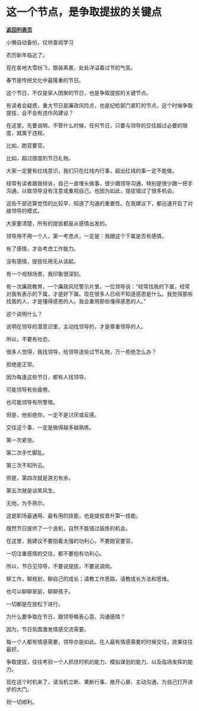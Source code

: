 # 这一个节点，是争取提拔的关键点

[**返回列表页**](/gzh/费曼的小茶馆)

小懒自动备份，仅供查阅学习

农历新年临近了。

现在各地大雪纷飞，银装素裹，处处洋溢着过节的气氛。

春节是传统文化中最隆重的节日。

这个节日，不仅是家人团聚的节日，也是争取提拔的关键节点。

  

有读者会疑惑，重大节日是廉政风险点，也是纪检部门紧盯的节点，这个时候争取提拔，会不会有违作风建设？

在这里，先要说明，不管什么时候，任何节日，只要与领导的交往超过必要的限度，就属于违规。

比如，跑官要官。

比如，超过限度的节日礼物。

大家一定要有红线意识，我们只在红线内行事，超出红线的事一定不能做。

  

经常有读者跟我倾诉，自己一直埋头做事，很少跟领导沟通，特别是很少跟一把手沟通，以致领导没有注意或重视自己。也因为如此，提拔错过了很多机会。

这些干部还算觉悟的比较早，知道了沟通的重要性。在我建议下，都迅速开启了对接领导的模式。

  

大家要清楚，所有的提拔都是从感情出发的。

领导用不用一个人，第一考虑点，一定是：我跟这个下属是否有感情。

有了感情，才会考虑工作能力。

没有感情，提拔任用无从谈起。

  

有一个视频场景，我印象很深刻。

有一次廉政教育，一个廉政风险警示片里，一位领导说：“经常找我的下属，经常对我有表示的下属，才是好下属。现在很多人已经不知道感恩是什么。我觉得那些找我的人，才是懂得感恩的人。我会重用那些懂得感恩的人。”  

这个说明什么？

说明在领导的潜意识里，主动找领导的，才是尊重领导的人。

  

所以，不要有社恐。

很多人觉得，我找领导，给领导送些过节礼物，万一拒绝怎么办？

拒绝是正常。

因为每逢这些节日，都有人找领导。

可能领导有些疲倦。

也可能领导有所警惕。

但是，他拒绝你，一定不是讨厌或反感。

  

交往这个事，一定是做得越多越熟练。

第一次紧张。

第二次手忙脚乱。

第三次不知所云。

但是，第四次就是游刃有余。

第五次就是谈笑风生。

无他，为手熟尔。

这是职场最通用、最有用的技能，也是提拔晋升第一技能。

既然节日提供了一个良机，自然不能错过锻炼的机会。

  

在这里，我建议不要抱着太强的功利心，不要跑官要官。

一切注重感情的交往，都不要抱有功利心。

所以，节日见领导，不要说提拔，不要说调岗。

聊工作，聊规划，聊自己的成长；请教工作思路，请教成长方法和思维。

也可以聊聊家庭，聊聊孩子。

一切都是在放松下进行。

  

为什么要争取在节日，跟领导略表心意、沟通感情？

因为，节日氛围激发情感交流需要。

每一个人都有情感需要，领导亦是如此。在人最有情感需要的时候交往，效果往往最好。

  

争取提拔，往往考验一个人抓住时机的能力、模拟谋划的能力、以及临场发挥的能力。

现在这个时机来了，请当机立断、果断行事、敞开心扉、主动沟通，为自己打开进步的大门。

祝一切顺利。

